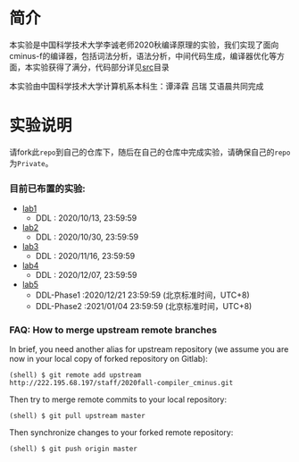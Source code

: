 # 简介

本实验是中国科学技术大学李诚老师2020秋编译原理的实验，我们实现了面向cminus-f的编译器，包括词法分析，语法分析，中间代码生成，编译器优化等方面，本实验获得了满分，代码部分详见[src](./src)目录

本实验由中国科学技术大学计算机系本科生：谭泽霖 吕瑞 艾语晨共同完成

# 实验说明

请fork此`repo`到自己的仓库下，随后在自己的仓库中完成实验，请确保自己的`repo`为`Private`。

### 目前已布置的实验:
*   [lab1](./Documentations/lab1/README.md)
    *   DDL : 2020/10/13, 23:59:59
*   [lab2](./Documentations/lab2/README.md)
    *   DDL : 2020/10/30, 23:59:59
*   [lab3](./Documentations/lab3/README.md)
    *   DDL : 2020/11/16, 23:59:59
*   [lab4](./Documentations/lab4/README.md)
    *   DDL : 2020/12/07, 23:59:59
*   [lab5](./Documentations/lab5/README.md)
    *   DDL-Phase1 :2020/12/21 23:59:59 (北京标准时间，UTC+8)  
    *   DDL-Phase2 :2021/01/04 23:59:59 (北京标准时间，UTC+8) 
### FAQ: How to merge upstream remote branches
In brief, you need another alias for upstream repository (we assume you are now in your local copy of forked repository on Gitlab):
```
(shell) $ git remote add upstream http://222.195.68.197/staff/2020fall-compiler_cminus.git
```
Then try to merge remote commits to your local repository:
```
(shell) $ git pull upstream master
```
Then synchronize changes to your forked remote repository:
```
(shell) $ git push origin master
```
